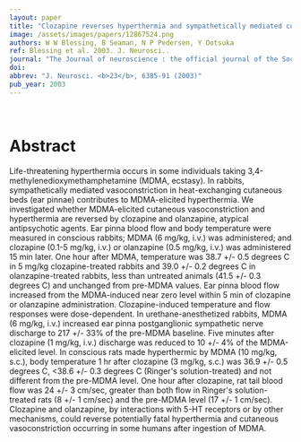 ```yaml
---
layout: paper
title: "Clozapine reverses hyperthermia and sympathetically mediated cutaneous vasoconstriction induced by 3,4-methylenedioxymethamphetamine (ecstasy) in rabbits and rats."
image: /assets/images/papers/12867524.png
authors: W W Blessing, B Seaman, N P Pedersen, Y Ootsuka
ref: Blessing et al. 2003. J. Neurosci..
journal: "The Journal of neuroscience : the official journal of the Society for Neuroscience <b>23</b>, 6385-91 (2003)"
doi: 
abbrev: "J. Neurosci. <b>23</b>, 6385-91 (2003)"
pub_year: 2003
---
```


<br />
<div data-badge-popover="right" data-badge-type="donut" data-pmid="12867524" data-hide-no-mentions="true" class="altmetric-embed"></div>

# Abstract

Life-threatening hyperthermia occurs in some individuals taking 3,4-methylenedioxymethamphetamine (MDMA, ecstasy). In rabbits, sympathetically mediated vasoconstriction in heat-exchanging cutaneous beds (ear pinnae) contributes to MDMA-elicited hyperthermia. We investigated whether MDMA-elicited cutaneous vasoconstriction and hyperthermia are reversed by clozapine and olanzapine, atypical antipsychotic agents. Ear pinna blood flow and body temperature were measured in conscious rabbits; MDMA (6 mg/kg, i.v.) was administered; and clozapine (0.1-5 mg/kg, i.v.) or olanzapine (0.5 mg/kg, i.v.) was administered 15 min later. One hour after MDMA, temperature was 38.7 +/- 0.5 degrees C in 5 mg/kg clozapine-treated rabbits and 39.0 +/- 0.2 degrees C in olanzapine-treated rabbits, less than untreated animals (41.5 +/- 0.3 degrees C) and unchanged from pre-MDMA values. Ear pinna blood flow increased from the MDMA-induced near zero level within 5 min of clozapine or olanzapine administration. Clozapine-induced temperature and flow responses were dose-dependent. In urethane-anesthetized rabbits, MDMA (6 mg/kg, i.v.) increased ear pinna postganglionic sympathetic nerve discharge to 217 +/- 33% of the pre-MDMA baseline. Five minutes after clozapine (1 mg/kg, i.v.) discharge was reduced to 10 +/- 4% of the MDMA-elicited level. In conscious rats made hyperthermic by MDMA (10 mg/kg, s.c.), body temperature 1 hr after clozapine (3 mg/kg, s.c.) was 36.9 +/- 0.5 degrees C, <38.6 +/- 0.3 degrees C (Ringer's solution-treated) and not different from the pre-MDMA level. One hour after clozapine, rat tail blood flow was 24 +/- 3 cm/sec, greater than both flow in Ringer's solution-treated rats (8 +/- 1 cm/sec) and the pre-MDMA level (17 +/- 1 cm/sec). Clozapine and olanzapine, by interactions with 5-HT receptors or by other mechanisms, could reverse potentially fatal hyperthermia and cutaneous vasoconstriction occurring in some humans after ingestion of MDMA.


